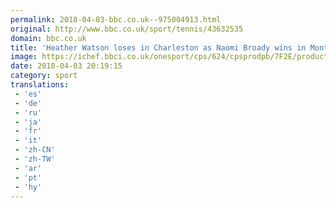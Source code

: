 ```yaml
---
permalink: 2018-04-03-bbc.co.uk--975004913.html
original: http://www.bbc.co.uk/sport/tennis/43632535
domain: bbc.co.uk
title: 'Heather Watson loses in Charleston as Naomi Broady wins in Monterrey'
image: https://ichef.bbci.co.uk/onesport/cps/624/cpsprodpb/7F2E/production/_100685523_watsonindex_getty.jpg
date: 2018-04-03 20:19:15
category: sport
translations: 
 - 'es'
 - 'de'
 - 'ru'
 - 'ja'
 - 'fr'
 - 'it'
 - 'zh-CN'
 - 'zh-TW'
 - 'ar'
 - 'pt'
 - 'hy'
---
```


